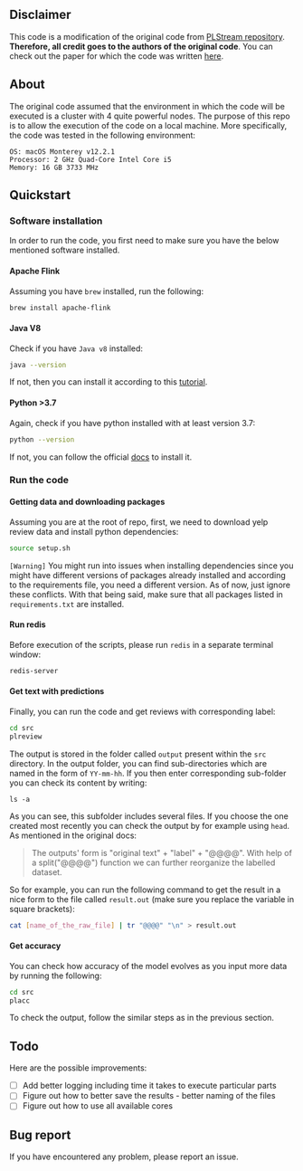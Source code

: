 ## Disclaimer
This code is a modification of the original code from [PLStream
repository](https://github.com/HuilinWu2/PLStream/tree/cf9112b402609c1cfe4236de83db37be6d8b309e).
**Therefore, all credit goes to the authors of the original code**. You can
check out the paper for which the code was written [here](https://arxiv.org/pdf/2203.12368v1.pdf). 
## About
The original code assumed that the environment in which the code will be
executed is a cluster with 4 quite powerful nodes. The purpose of this repo is to allow the
execution of the code on a local machine. More specifically, the code was tested
in the following environment:

```
OS: macOS Monterey v12.2.1
Processor: 2 GHz Quad-Core Intel Core i5
Memory: 16 GB 3733 MHz
```

## Quickstart
### Software installation
In order to run the code, you first need to make sure you have the below
mentioned software installed.

#### Apache Flink

Assuming you have `brew` installed, run the following:

```bash
brew install apache-flink
```

#### Java V8
Check if you have `Java v8` installed:

```bash
java --version
```

If not, then you can install it according to this [tutorial](https://docs.oracle.com/javase/8/docs/technotes/guides/install/mac_jdk.html).


#### Python >3.7
Again, check if you have python installed with at least version 3.7:

```bash
python --version
```

If not, you can follow the official [docs](https://www.python.org/downloads/) to install it.

### Run the code
#### Getting data and downloading packages
Assuming you are at the root of repo, first, we need to download yelp review data and
install python dependencies:

```bash
source setup.sh
```

`[Warning]` You might run into issues when installing dependencies since you
might have different versions of packages already installed and according to the
requirements file, you need a different version. As of now, just ignore these
conflicts. With that being said, make sure that all packages listed in
`requirements.txt` are installed.

#### Run redis
Before execution of the scripts, please run `redis` in a separate terminal window:

```bash
redis-server
```

#### Get text with predictions
Finally, you can run the code and get reviews with corresponding label:

```bash
cd src
plreview
```

The output is stored in the folder called `output` present within the `src`
directory. In the output folder, you can find sub-directories which are named in
the form of `YY-mm-hh`. If you then enter corresponding sub-folder you can check
its content by writing:

```
ls -a
```

As you can see, this subfolder includes several files. If you choose the one
created most recently you can check the output by for example using `head`.
As mentioned in the original docs:
>  The outputs' form is "original text" + "label" + "@@@@". With help of a split("@@@@") function we can further reorganize the labelled dataset.

So for example, you can run the following command to get the result in a nice
form to the file called `result.out` (make sure you replace the variable in
square brackets):

```bash
cat [name_of_the_raw_file] | tr "@@@@" "\n" > result.out
```

#### Get accuracy
You can check how accuracy of the model evolves as you input more data by
running the following:

```bash
cd src
placc
```

To check the output, follow the similar steps as in the previous section.

## Todo

Here are the possible improvements:

- [ ] Add better logging including time it takes to execute particular parts
- [ ] Figure out how to better save the results - better naming of the files
- [ ] Figure out how to use all available cores 

## Bug report
If you have encountered any problem, please report an issue.


